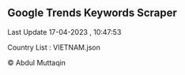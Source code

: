 

## Google Trends Keywords Scraper 
 
Last Update 17-04-2023 , 10:47:53

Country List :
VIETNAM.json



© Abdul Muttaqin 
